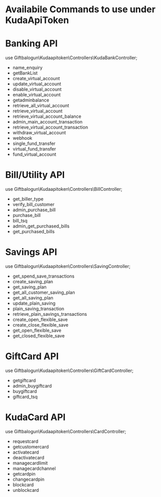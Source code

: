 # Availabile Commands to use under KudaApiToken

# Banking API
use Giftbalogun\Kudaapitoken\Controllers\KudaBankController;

- name_enquiry
- getBankList
- create_virtual_account
- update_virtual_account
- disable_virtual_account
- enable_virtual_account
- getadminbalance
- retrieve_all_virtual_account
- retrieve_virtual_account
- retrieve_virtual_account_balance
- admin_main_account_transaction
- retrieve_virtual_account_transaction
- withdraw_virtual_account
- webhook
- single_fund_transfer
- virtual_fund_transfer
- fund_virtual_account

# Bill/Utility API
use Giftbalogun\Kudaapitoken\Controllers\BillController;

- get_biller_type
- verify_bill_customer
- admin_purchase_bill
- purchase_bill
- bill_tsq
- admin_get_purchased_bills
- get_purchased_bills

# Savings API
use Giftbalogun\Kudaapitoken\Controllers\SavingController;

- get_spend_save_transactions
- create_saving_plan
- get_saving_plan
- get_all_customer_saving_plan
- get_all_saving_plan
- update_plain_saving
- plain_saving_transaction
- retrieve_plain_savings_transactions
- create_open_flexible_save
- create_close_flexible_save
- get_open_flexible_save
- get_closed_flexible_save


# GiftCard API
use Giftbalogun\Kudaapitoken\Controllers\GiftCardController;

- getgiftcard
- admin_buygiftcard
- buygiftcard
- giftcard_tsq

# KudaCard API
use Giftbalogun\Kudaapitoken\Controllers\CardController;

- requestcard
- getcustomercard
- activatecard
- deactivatecard
- managecardlimit
- managecardchannel
- getcardpin
- changecardpin
- blockcard
- unblockcard


